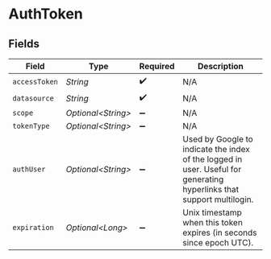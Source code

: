 # AuthToken


## Fields

| Field                                                                                                                 | Type                                                                                                                  | Required                                                                                                              | Description                                                                                                           |
| --------------------------------------------------------------------------------------------------------------------- | --------------------------------------------------------------------------------------------------------------------- | --------------------------------------------------------------------------------------------------------------------- | --------------------------------------------------------------------------------------------------------------------- |
| `accessToken`                                                                                                         | *String*                                                                                                              | :heavy_check_mark:                                                                                                    | N/A                                                                                                                   |
| `datasource`                                                                                                          | *String*                                                                                                              | :heavy_check_mark:                                                                                                    | N/A                                                                                                                   |
| `scope`                                                                                                               | *Optional\<String>*                                                                                                   | :heavy_minus_sign:                                                                                                    | N/A                                                                                                                   |
| `tokenType`                                                                                                           | *Optional\<String>*                                                                                                   | :heavy_minus_sign:                                                                                                    | N/A                                                                                                                   |
| `authUser`                                                                                                            | *Optional\<String>*                                                                                                   | :heavy_minus_sign:                                                                                                    | Used by Google to indicate the index of the logged in user. Useful for generating hyperlinks that support multilogin. |
| `expiration`                                                                                                          | *Optional\<Long>*                                                                                                     | :heavy_minus_sign:                                                                                                    | Unix timestamp when this token expires (in seconds since epoch UTC).                                                  |